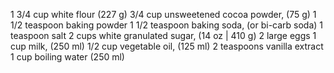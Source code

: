 1 3/4 cup white flour (227 g)
3/4 cup unsweetened cocoa powder, (75 g)
1 1/2 teaspoon baking powder
1 1/2 teaspoon baking soda, (or bi-carb soda)
1 teaspoon salt
2 cups white granulated sugar, (14 oz | 410 g)
2 large eggs
1 cup milk, (250 ml)
1/2 cup vegetable oil, (125 ml)
2 teaspoons vanilla extract
1 cup boiling water (250 ml)